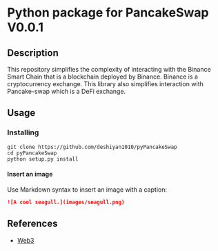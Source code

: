 # Python package for PancakeSwap V0.0.1

## Description

This repository simplifies the complexity of interacting with the Binance Smart Chain that is a blockchain deployed by Binance. Binance is a cryptocurrency exchange. This library also simplifies interaction with Pancake-swap which is a DeFi exchange.

## Usage

### Installing

```
git clone https://github.com/deshiyan1010/pyPancakeSwap
cd pyPancakeSwap
python setup.py install
```


#### Insert an image

Use Markdown syntax to insert an image with a caption:

```md
![A cool seagull.](images/seagull.png)
```

## References

- [Web3](https://github.com/ethereum/web3.py)
